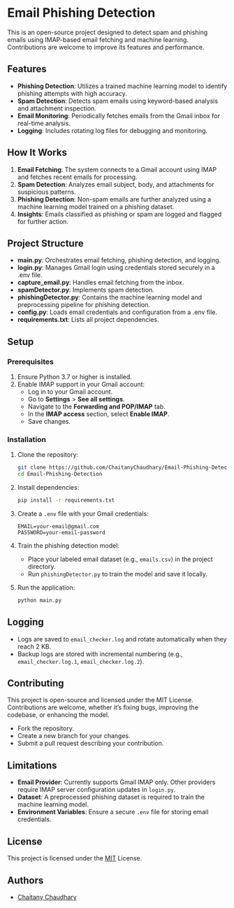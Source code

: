 # Email Phishing Detection

This is an open-source project designed to detect spam and phishing emails using IMAP-based email fetching and machine learning. Contributions are welcome to improve its features and performance.

## Features

- **Phishing Detection**: Utilizes a trained machine learning model to identify phishing attempts with high accuracy.
- **Spam Detection**: Detects spam emails using keyword-based analysis and attachment inspection.
- **Email Monitoring**: Periodically fetches emails from the Gmail inbox for real-time analysis.
- **Logging**: Includes rotating log files for debugging and monitoring.

## How It Works

1. **Email Fetching**: The system connects to a Gmail account using IMAP and fetches recent emails for processing.
2. **Spam Detection**: Analyzes email subject, body, and attachments for suspicious patterns.
3. **Phishing Detection**: Non-spam emails are further analyzed using a machine learning model trained on a phishing dataset.
4. **Insights**: Emails classified as phishing or spam are logged and flagged for further action.

## Project Structure

- **main.py**: Orchestrates email fetching, phishing detection, and logging.
- **login.py**: Manages Gmail login using credentials stored securely in a .env file.
- **capture_email.py**: Handles email fetching from the inbox.
- **spamDetector.py**: Implements spam detection.
- **phishingDetector.py**: Contains the machine learning model and preprocessing pipeline for phishing detection.
- **config.py**: Loads email credentials and configuration from a .env file.
- **requirements.txt**: Lists all project dependencies.

## Setup

### Prerequisites
1. Ensure Python 3.7 or higher is installed.
2. Enable IMAP support in your Gmail account:
   - Log in to your Gmail account.
   - Go to **Settings** > **See all settings**.
   - Navigate to the **Forwarding and POP/IMAP** tab.
   - In the **IMAP access** section, select **Enable IMAP**.
   - Save changes.

### Installation

1. Clone the repository:
   ```bash
   git clone https://github.com/ChaitanyChaudhary/Email-Phishing-Detection.git
   cd Email-Phishing-Detection
   ```

2. Install dependencies:
   ```bash
   pip install -r requirements.txt
   ```

3. Create a `.env` file with your Gmail credentials:
   ```
   EMAIL=your-email@gmail.com
   PASSWORD=your-email-password
   ```

4. Train the phishing detection model:
   - Place your labeled email dataset (e.g., `emails.csv`) in the project directory.
   - Run `phishingDetector.py` to train the model and save it locally.

5. Run the application:
   ```bash
   python main.py
   ```

## Logging

- Logs are saved to `email_checker.log` and rotate automatically when they reach 2 KB.
- Backup logs are stored with incremental numbering (e.g., `email_checker.log.1`, `email_checker.log.2`).

## Contributing

This project is open-source and licensed under the MIT License. Contributions are welcome, whether it’s fixing bugs, improving the codebase, or enhancing the model.

- Fork the repository.
- Create a new branch for your changes.
- Submit a pull request describing your contribution.

## Limitations

- **Email Provider**: Currently supports Gmail IMAP only. Other providers require IMAP server configuration updates in `login.py`.
- **Dataset**: A preprocessed phishing dataset is required to train the machine learning model.
- **Environment Variables**: Ensure a secure `.env` file for storing email credentials.

## License

This project is licensed under the [MIT](https://choosealicense.com/licenses/mit/) License.

## Authors

- [Chaitany Chaudhary](https://github.com/ChaitanyChaudhary)
